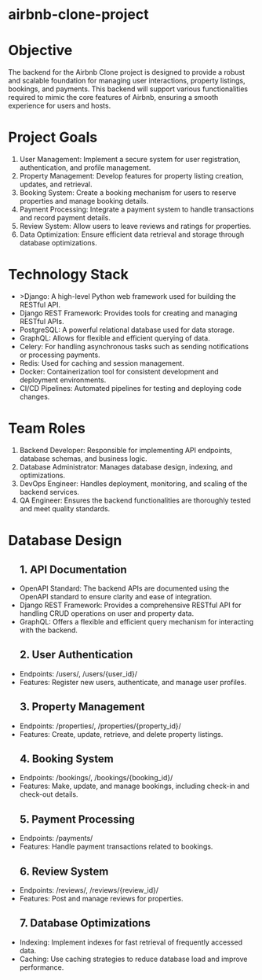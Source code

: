 # airbnb-clone-project

<h1>Objective</h1>
The backend for the Airbnb Clone project is designed to provide a robust and scalable foundation for managing user interactions, property listings, bookings, and payments. This backend will support various functionalities required to mimic the core features of Airbnb, ensuring a smooth experience for users and hosts.

<h1>Project Goals</h1>
      <ol>
            <li>User Management: Implement a secure system for user registration, authentication, and profile management.</li>
            <li>Property Management: Develop features for property listing creation, updates, and retrieval.</li>
            <li>Booking System: Create a booking mechanism for users to reserve properties and manage booking details.</li>
            <li>Payment Processing: Integrate a payment system to handle transactions and record payment details.</li>
            <li>Review System: Allow users to leave reviews and ratings for properties.</li>
            <li>Data Optimization: Ensure efficient data retrieval and storage through database optimizations.</li>
      </ol>



<h1>Technology Stack</h1>
<ul>
      <li>
        >Django: A high-level Python web framework used for building the RESTful API.
        </li>
      <li>
        Django REST Framework: Provides tools for creating and managing RESTful APIs.
        </li>
      <li>
        PostgreSQL: A powerful relational database used for data storage.</br>
        </li>
      <li>
        GraphQL: Allows for flexible and efficient querying of data.</br>
        </li>
      <li>
        Celery: For handling asynchronous tasks such as sending notifications or processing payments.</br>
        </li>
      <li>
        Redis: Used for caching and session management.</br>
        </li>
      <li>
        Docker: Containerization tool for consistent development and deployment environments.</br>
        </li>
      <li>
        CI/CD Pipelines: Automated pipelines for testing and deploying code changes.
        </li>
</ul>

<h1>Team Roles</h1>
      <ol>
            <li>Backend Developer: Responsible for implementing API endpoints, database schemas, and business logic.</li>
            <li>Database Administrator: Manages database design, indexing, and optimizations.</li>
            <li>DevOps Engineer: Handles deployment, monitoring, and scaling of the backend services.</li>
            <li>QA Engineer: Ensures the backend functionalities are thoroughly tested and meet quality standards.</li>
      </ol>
      

</ul>

<h1>Database Design</h1>
<ul>
      <h2>1. API Documentation</h2>
      <li>OpenAPI Standard: The backend APIs are documented using the OpenAPI standard to ensure clarity and ease of integration.</li>
      <li>Django REST Framework: Provides a comprehensive RESTful API for handling CRUD operations on user and property data.</li>
      <li>GraphQL: Offers a flexible and efficient query mechanism for interacting with the backend. </li>
      
<h2>2. User Authentication</h2>
      <li>Endpoints: /users/, /users/{user_id}/</li>
      <li>Features: Register new users, authenticate, and manage user profiles. </li>
      
<h2>3. Property Management</h2>
       <li>Endpoints: /properties/, /properties/{property_id}/</li>
       <li>Features: Create, update, retrieve, and delete property listings.</li>
      
<h2>4. Booking System</h2>
       <li>Endpoints: /bookings/, /bookings/{booking_id}/</li>
       <li>Features: Make, update, and manage bookings, including check-in and check-out details.</li>
      
<h2>5. Payment Processing</h2>
       <li>Endpoints: /payments/</li>
       <li>Features: Handle payment transactions related to bookings.</li>
      
<h2>6. Review System</h2>
       <li>Endpoints: /reviews/, /reviews/{review_id}/</li>
       <li>Features: Post and manage reviews for properties.</li>
      
<h2>7. Database Optimizations</h2>
       <li>Indexing: Implement indexes for fast retrieval of frequently accessed data.</li>
       <li>Caching: Use caching strategies to reduce database load and improve performance.</li>
</ul>



